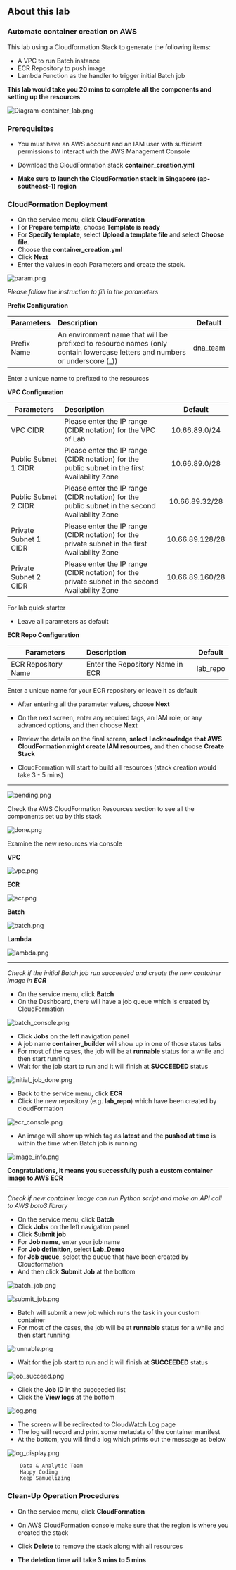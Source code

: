## About this lab

### Automate container creation on AWS

This lab using a Cloudformation Stack to generate the following items:
* A VPC to run Batch instance
* ECR Repository to push image
* Lambda Function as the handler to trigger initial Batch job

**This lab would take you 20 mins to complete all the components and setting up the resources** 

![Diagram-container_lab.png](./img/Diagram-container_lab.png)

### Prerequisites

* You must have an AWS account and an IAM user with sufficient permissions to interact with the AWS Management Console

* Download the CloudFormation stack **container_creation.yml**

* **Make sure to launch the CloudFormation stack in Singapore (ap-southeast-1) region**

### CloudFormation Deployment

* On the service menu, click **CloudFormation**
* For **Prepare template**, choose **Template is ready**
* For **Specify template**, select **Upload a template file** and select **Choose file**.
* Choose the **container_creation.yml**
* Click **Next**
* Enter the values in each Parameters and create the stack.

![param.png](./img/param.png)

*Please follow the instruction to fill in the parameters*

**Prefix Configuration**

Parameters                 | Description  |   Default    |
---------------------------|:-------------|:------------:|
Prefix Name                |       An environment name that will be prefixed to resource names (only contain lowercase letters and numbers or underscore (_))      |       dna_team       |

Enter a unique name to prefixed to the resources

**VPC Configuration**

Parameters     | Description  |   Default    |
---------------|:-------------|:------------:|
VPC CIDR       |       Please enter the IP range (CIDR notation) for the VPC of Lab      |      10.66.89.0/24        |
Public Subnet 1 CIDR       |      Please enter the IP range (CIDR notation) for the public subnet in the first Availability Zone        |       10.66.89.0/28       |
Public Subnet 2 CIDR       |       Please enter the IP range (CIDR notation) for the public subnet in the second Availability Zone       |       10.66.89.32/28       |
Private Subnet 1 CIDR       |       Please enter the IP range (CIDR notation) for the private subnet in the first Availability Zone       |     10.66.89.128/28      |   
Private Subnet 2 CIDR       |       Please enter the IP range (CIDR notation) for the private subnet in the second Availability Zone      |     10.66.89.160/28      |   

For lab quick starter
* Leave all parameters as default

**ECR Repo Configuration**

Parameters                 | Description  |   Default    |
---------------------------|:-------------|:------------:|
ECR Repository Name                |       Enter the Repository Name in ECR      |       lab_repo       |

Enter a unique name for your ECR repository or leave it as default

* After entering all the parameter values, choose **Next**
* On the next screen, enter any required tags, an IAM role, or any advanced options, and then choose **Next**
* Review the details on the final screen, **select I acknowledge that AWS CloudFormation might create IAM resources**, and then choose **Create Stack**

* CloudFormation will start to build all resources (stack creation would take 3 - 5 mins)

***

![pending.png](./img/pending.png)

Check the AWS CloudFormation Resources section to see all the components set up by this stack 

![done.png](./img/done.png)

Examine the new resources via console

**VPC**

![vpc.png](./img/vpc.png)

**ECR**

![ecr.png](./img/ecr.png)

**Batch**

![batch.png](./img/batch.png)

**Lambda**

![lambda.png](./img/lambda.png)

***

*Check if the initial Batch job run succeeded and create the new container image in **ECR***

* On the service menu, click **Batch**
* On the Dashboard, there will have a job queue which is created by CloudFormation

![batch_console.png](./img/batch_console.png)

* Click **Jobs** on the left navigation panel
* A job name **container_builder** will show up in one of those status tabs
* For most of the cases, the job will be at **runnable** status for a while and then start running 
* Wait for the job start to run and it will finish at **SUCCEEDED** status

![initial_job_done.png](./img/initial_job_done.png)

* Back to the service menu, click **ECR**
* Click the new repository (e.g. **lab_repo**) which have been created by cloudFormation

![ecr_console.png](./img/ecr_console.png)

* An image will show up which tag as **latest** and the **pushed at time** is within the time when Batch job is running

![image_info.png](./img/image_info.png)

**Congratulations, it means you successfully push a custom container image to AWS ECR**

***

*Check if new container image can run Python script and make an API call to AWS boto3 library*

* On the service menu, click **Batch**
* Click **Jobs** on the left navigation panel
* Click **Submit job**
* For **Job name**, enter your job name
* For **Job definition**, select **Lab_Demo**
* for **Job queue**, select the queue that have been created by Cloudformation
* And then click **Submit Job** at the bottom

![batch_job.png](./img/batch_job.png)

![submit_job.png](./img/submit_job.png)

* Batch will submit a new job which runs the task in your custom container
* For most of the cases, the job will be at **runnable** status for a while and then start running

![runnable.png](./img/runnable.png)

* Wait for the job start to run and it will finish at **SUCCEEDED** status

![job_succeed.png](./img/job_succeed.png)

* Click the **Job ID** in the succeeded list
* Click the **View logs** at the bottom

![log.png](./img/log.png)

* The screen will be redirected to CloudWatch Log page
* The log will record and print some metadata of the container manifest
* At the bottom, you will find a log which prints out the message as below 

![log_display.png](./img/log_display.png)

        Data & Analytic Team
        Happy Coding
        Keep Samuelizing

### Clean-Up Operation Procedures

* On the service menu, click **CloudFormation**
* On AWS CloudFormation console make sure that the region is where you created the stack
* Click **Delete** to remove the stack along with all resources

* **The deletion time will take 3 mins to 5 mins**
